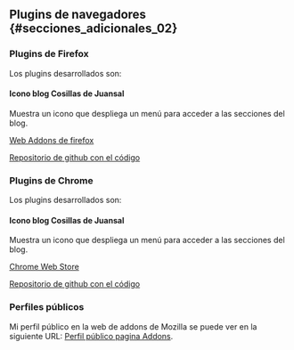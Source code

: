 ## Plugins de navegadores {#secciones_adicionales_02}

### Plugins de Firefox

Los plugins desarrollados son:

#### Icono blog Cosillas de Juansal

Muestra un icono que despliega un menú para acceder a las secciones del blog.

[Web Addons de firefox](https://addons.mozilla.org/en-US/firefox/addon/icono-blog-cosillas-de-juan/)

[Repositorio de github con el código](https://github.com/juaalta/firefox-addon-icono-blog)


### Plugins de Chrome

Los plugins desarrollados son:

#### Icono blog Cosillas de Juansal

Muestra un icono que despliega un menú para acceder a las secciones del blog.

[Chrome Web Store](https://chrome.google.com/webstore/detail/icono-blog-cosillas-de-ju/gkmkpgbnpbgegbiaochjcjpcdkcheoaa?utm_source=chrome-ntp-icon)

[Repositorio de github con el código](https://github.com/juaalta/chrome-addon-icono-blog)


### Perfiles públicos

Mi perfil público en la web de addons de Mozilla se puede ver en la siguiente URL: [Perfil público pagina Addons](https://addons.mozilla.org/en-US/firefox/user/96159/).
